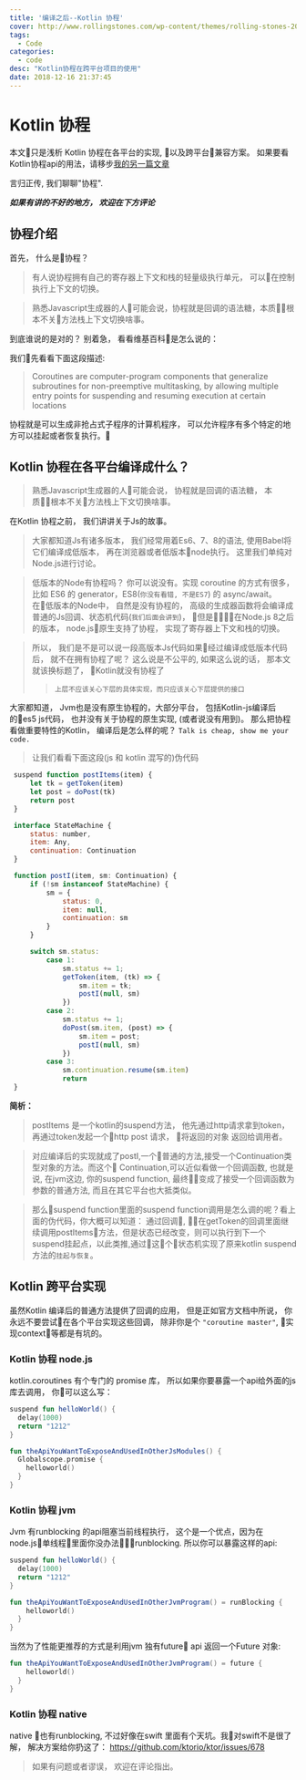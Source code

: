 ```yaml
---
title: '编译之后--Kotlin 协程'
cover: http://www.rollingstones.com/wp-content/themes/rolling-stones-2014/2019/lips.png
tags:
  - Code
categories:
  - code
desc: "Kotlin协程在跨平台项目的使用"
date: 2018-12-16 21:37:45
---
```


# Kotlin 协程
本文只是浅析 Kotlin 协程在各平台的实现, 以及跨平台兼容方案。 如果要看Kotlin协程api的用法，请移步[我的另一篇文章](https://www.rollingstones)

言归正传, 我们聊聊"协程".

***如果有讲的不好的地方， 欢迎在下方评论***

## 协程介绍
首先， 什么是协程？
>有人说协程拥有自己的寄存器上下文和栈的轻量级执行单元， 可以在控制执行上下文的切换。

>熟悉Javascript生成器的人可能会说，协程就是回调的语法糖，本质根本不关方法栈上下文切换啥事。

到底谁说的是对的？
别着急， 看看维基百科是怎么说的：

我们先看看下面这段描述:
>Coroutines are computer-program components that generalize subroutines for non-preemptive multitasking, by allowing multiple entry points for suspending and resuming execution at certain locations

协程就是可以生成非抢占式子程序的计算机程序， 可以允许程序有多个特定的地方可以挂起或者恢复执行。

## Kotlin 协程在各平台编译成什么？

>熟悉Javascript生成器的人可能会说， 协程就是回调的语法糖， 本质根本不关方法栈上下文切换啥事。

在Kotlin 协程之前， 我们讲讲关于Js的故事。
>大家都知道Js有诸多版本， 我们经常用着Es6、7、8的语法, 使用Babel将它们编译成低版本， 再在浏览器或者低版本node执行。 这里我们单纯对Node.js进行讨论。

>低版本的Node有协程吗？ 你可以说没有。实现 coroutine 的方式有很多，比如 ES6 的 generator，ES8(`你没有看错, 不是ES7`) 的 async/await。在低版本的Node中， 自然是没有协程的， 高级的生成器函数将会编译成普通的Js回调、状态机代码(`我们后面会讲到`)， 但是在Node.js 8之后的版本， node.js原生支持了协程， 实现了寄存器上下文和栈的切换。

>所以， 我们是不是可以说一段高版本Js代码如果经过编译成低版本代码后， 就不在拥有协程了呢？
> 这么说是不公平的, 如果这么说的话， 那本文就该换标题了， Kotlin就没有协程了
>>`上层不应该关心下层的具体实现，而只应该关心下层提供的接口`


大家都知道， Jvm也是没有原生协程的，大部分平台， 包括Kotlin-js编译后的es5 js代码， 也并没有关于协程的原生实现, (或者说没有用到)。 那么把协程看做重要特性的Kotlin， 编译后是怎么样的呢？
`Talk is cheap, show me your code.`
>让我们看看下面这段(js 和 kotlin 混写的)伪代码

```js
 suspend function postItems(item) {
     let tk = getToken(item)
     let post = doPost(tk)
     return post
 }

 interface StateMachine {
     status: number,
     item: Any,
     continuation: Continuation
 }

 function postI(item, sm: Continuation) {
     if (!sm instanceof StateMachine) {
         sm = {
             status: 0,
             item: null,
             continuation: sm
         }
     }

     switch sm.status:
         case 1:
             sm.status += 1;
             getToken(item, (tk) => {
                 sm.item = tk;
                 postI(null, sm)
             })
         case 2:
             sm.status += 1;
             doPost(sm.item, (post) => {
                 sm.item = post;
                 postI(null, sm)
             })
         case 3:
             sm.continuation.resume(sm.item)
             return
 }
```

**简析：**
> postItems 是一个kotlin的suspend方法， 他先通过http请求拿到token， 再通过token发起一个http post 请求， 将返回的对象 返回给调用者。 

>对应编译后的实现就成了postI,一个普通的方法,接受一个Continuation类型对象的方法。而这个 Continuation,可以近似看做一个回调函数, 也就是说, 在jvm这边, 你的suspend function, 最终变成了接受一个回调函数为参数的普通方法, 而且在其它平台也大抵类似。

>那么suspend function里面的suspend function调用是怎么调的呢？看上面的伪代码，你大概可以知道： 通过回调, 在getToken的回调里面继续调用postItems方法，但是状态已经改变，则可以执行到下一个suspend挂起点，以此类推,通过这个状态机实现了原来kotlin suspend 方法的`挂起与恢复`。

## Kotlin 跨平台实现
虽然Kotlin 编译后的普通方法提供了回调的应用， 但是正如官方文档中所说， 你永远不要尝试在各个平台实现这些回调， 除非你是个 `"coroutine master"`, 实现context等都是有坑的。

### Kotlin 协程 node.js
kotlin.coroutines 有个专门的 promise 库， 所以如果你要暴露一个api给外面的js库去调用， 你可以这么写： 
```kotlin
suspend fun helloWorld() {
  delay(1000)
  return "1212"
}

fun theApiYouWantToExposeAndUsedInOtherJsModules() {
  Globalscope.promise {
    helloworld()
  }
}
```

### Kotlin 协程 jvm
Jvm 有runblocking 的api阻塞当前线程执行， 这个是一个优点，因为在node.js单线程里面你没办法runblocking.
 所以你可以暴露这样的api: 
```kotlin
suspend fun helloWorld() {
  delay(1000)
  return "1212"
}

fun theApiYouWantToExposeAndUsedInOtherJvmProgram() = runBlocking {
    helloworld()
  }
}
```
当然为了性能更推荐的方式是利用jvm 独有future api 返回一个Future 对象:
```kotlin
fun theApiYouWantToExposeAndUsedInOtherJvmProgram() = future {
    helloworld()
  }
}
```

### Kotlin 协程 native

native 也有runblocking, 不过好像在swift 里面有个天坑。我对swift不是很了解， 解决方案给你扔这了： https://github.com/ktorio/ktor/issues/678

>如果有问题或者谬误， 欢迎在评论指出。